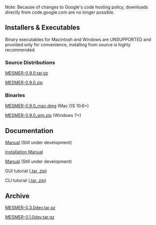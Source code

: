 Note: Because of changes to Google's code hosting policy, downloads directly from code.google.com are no longer possible.

## Installers & Executables ##

Binary executables for Macintosh and Windows are UNSUPPORTED and provided only for convenience, installing from source is highly recommended.

### Source Distributions ###

[MESMER-0.9.0.tar.gz](http://steelsnowflake.com/downloads/?f=MESMER-0.9.0.tar.gz)

[MESMER-0.9.0.zip](http://steelsnowflake.com/downloads/?f=MESMER-0.9.0.zip)

### Binaries ###

[MESMER-0.9.0\_mac.dmg](http://steelsnowflake.com/downloads/?f=MESMER-0.9.0_mac.dmg) (Mac OS 10.6+)

[MESMER-0.9.0\_win.zip](http://steelsnowflake.com/downloads/?f=MESMER-0.9.0_win.zip) (Windows 7+)

## Documentation ##

[Manual](User.md) (Still under development)

[Installation Manual](http://steelsnowflake.com/downloads/?f=manual_installation.pdf)

[Manual](Plugin.md) (Still under development)

GUI tutorial ([.tar](http://steelsnowflake.com/downloads/?f=tutorial_gui.tar.gz),[.zip](http://steelsnowflake.com/downloads/?f=tutorial_gui.zip))

CLI tutorial ([.tar](http://steelsnowflake.com/downloads/?f=tutorial_cli.tar.gz),[.zip](http://steelsnowflake.com/downloads/?f=tutorial_cli.zip))

## Archive ##

[MESMER-0.3.0dev.tar.gz](http://steelsnowflake.com/downloads/?f=MESMER-0.3.0dev.tar.gz)

[MESMER-0.1.0dev.tar.gz](http://steelsnowflake.com/downloads/?f=MESMER-0.1.0dev.tar.gz)